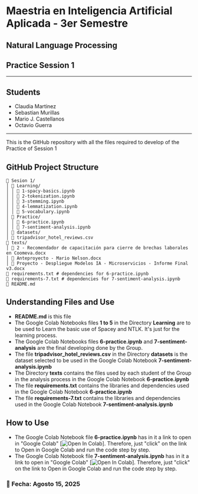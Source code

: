 # Maestria en Inteligencia Artificial Aplicada - 3er Semestre
## Natural Language Processing 
## Practice Session 1

---

## Students
- Claudia Martinez
- Sebastian Murillas
- Mario J. Castellanos
- Octavio Guerra

----

This is the GitHub repository with all the files required to develop of the Practice of Session 1

## GitHub Project Structure

```
📂 Sesion 1/
│ 📂 Learning/
│ │ 📓 1-spacy-basics.ipynb
│ │ 📓 2-tokenization.ipynb
│ │ 📓 3-stemming.ipynb
│ │ 📓 4-lemmatization.ipynb
│ │ 📓 5-vocabulary.ipynb
│ 📂 Practice/
│ │ 📓 6-practice.ipynb
│ │ 📓 7-sentiment-analysis.ipynb
│ 📂 datasets/
│ 📄 tripadvisor_hotel_reviews.csv
📂 texts/
│ 📄 2 - Recomendador de capacitación para cierre de brechas laborales en Coomeva.docx
│ 📄 Anteproyecto - Mario Nelson.docx
│ 📄 Proyecto - Despliegue Modelos IA - Microservicios - Informe Final v3.docx
📄 requirements.txt # dependencies for 6-practice.ipynb
📄 requirements-7.txt # dependencies for 7-sentiment-analysis.ipynb
📄 README.md

```

## Understanding Files and Use
- **README.md** is this file
- The Google Colab Notebooks files **1 to 5** in the Directory **Learning** are to be used to Learn the basic use of Spacey and NTLK. It's just for the learning process.
- The Google Colab Notebooks files **6-practice.ipynb** and **7-sentiment-analysis** are the final developing done by the Group.
- The file **tripadvisor_hotel_reviews.csv** in the Directory **datasets** is the dataset selected to be used in the Google Colab Notebook **7-sentiment-analysis.ipynb**
- The Directory **texts** contains the files used by each student of the Group in the analysis process in the Google Colab Notebook **6-practice.ipynb**
- The file **requirements.txt** contains the libraries and dependencies used in the Google Colab Notebook **6-practice.ipynb**
- The file **requirements-7.txt** contains the libraries and dependencies used in the Google Colab Notebook **7-sentiment-analysis.ipynb**

## How to Use

- The Google Colab Notebook file **6-practice.ipynb** has in it a link to open in "Google Colab" [![Open In Colab](https://colab.research.google.com/assets/colab-badge.svg)]. Therefore, just "click" on the link to Open in Google Colab and run the code step by step.
- The Google Colab Notebook file **7-sentiment-analysis.ipynb** has in it a link to open in "Google Colab" [![Open In Colab](https://colab.research.google.com/assets/colab-badge.svg)]. Therefore, just "click" on the link to Open in Google Colab and run the code step by step.


<h3>📅 Fecha: Agosto 15, 2025</h3>
 
